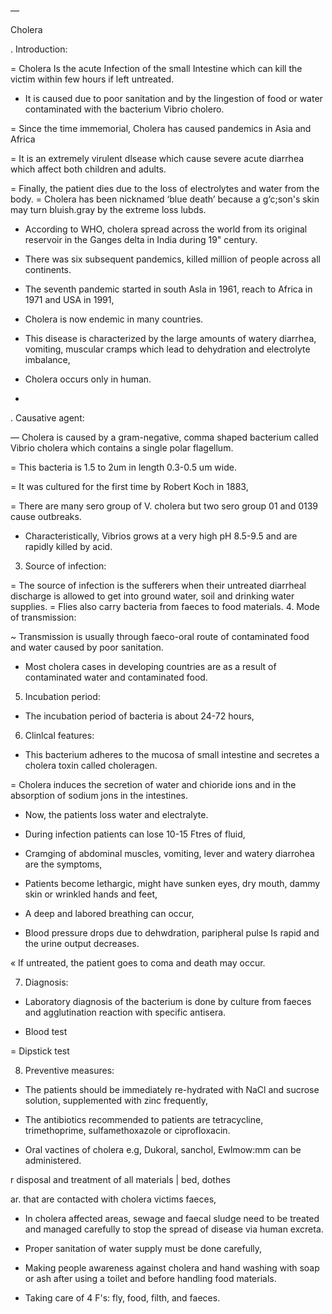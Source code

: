 —

 

Cholera

. Introduction:

= Cholera Is the acute Infection of the small Intestine
which can kill the victim within few hours if left
untreated.

- It is caused due to poor sanitation and by the
Iingestion of food or water contaminated with the
bacterium Vibrio cholero.

= Since the time immemorial, Cholera has caused
pandemics in Asia and Africa

= It is an extremely virulent dlsease which cause severe
acute diarrhea which affect both children and adults.

= Finally, the patient dies due to the loss of electrolytes
and water from the body.
= Cholera has been nicknamed ‘blue death’ because a
g‘c;son's skin may turn bluish.gray by the extreme loss
lubds.

* According to WHO, cholera spread across the
world from its original reservoir in the Ganges
delta in India during 19" century.

* There was six subsequent pandemics, killed
million of people across all continents.

* The seventh pandemic started in south Asla in
1961, reach to Africa in 1971 and USA in 1991,

* Cholera is now endemic in many countries.

* This disease is characterized by the large amounts
of watery diarrhea, vomiting, muscular cramps
which lead to dehydration and electrolyte
imbalance,

* Cholera occurs only in human.
*  

. Causative agent:

— Cholera is caused by a gram-negative, comma
shaped bacterium called Vibrio cholera which
contains a single polar flagellum.

= This bacteria is 1.5 to 2um in length 0.3-0.5 um
wide.

= It was cultured for the first time by Robert Koch in
1883,

= There are many sero group of V. cholera but two
sero group 01 and 0139 cause outbreaks.

- Characteristically, Vibrios grows at a very high pH
8.5-9.5 and are rapidly killed by acid.

 

3. Source of infection:

= The source of infection is the sufferers when
their untreated diarrheal discharge is allowed to
get into ground water, soil and drinking water
supplies.
= Flies also carry bacteria from faeces to food
materials.
4. Mode of transmission:

~ Transmission is usually through faeco-oral route
of contaminated food and water caused by poor
sanitation.

- Most cholera cases in developing countries are
as a result of contaminated water and
contaminated food.

 

5. Incubation period:

* The incubation period of bacteria is about 24-72 hours,

6. Clinlcal features:

* This bacterium adheres to the mucosa of small intestine and
secretes a cholera toxin called choleragen.

= Cholera induces the secretion of water and chioride ions
and in the absorption of sodium jons in the intestines.

* Now, the patients loss water and electralyte.

* During infection patients can lose 10-15 Ftres of fluid,

* Cramging of abdominal muscles, vomiting, lever and watery
diarrohea are the symptoms,

* Patients become lethargic, might have sunken eyes, dry
mouth, dammy skin or wrinkled hands and feet,

* A deep and labored breathing can occur,

+ Blood pressure drops due to dehwdration, paripheral pulse Is
rapid and the urine output decreases.

« If untreated, the patient goes to coma and death may occur.

 

7. Diagnosis:

* Laboratory diagnosis of the bacterium is done by culture
from faeces and agglutination reaction with specific
antisera.

* Blood test

= Dipstick test

8. Preventive measures:

* The patients should be immediately re-hydrated with NaCl
and sucrose solution, supplemented with zinc frequently,

+ The antibiotics recommended to patients are tetracycline,
trimethoprime, sulfamethoxazole or ciprofloxacin.

* Oral vactines of cholera e.g, Dukoral, sanchol,
Ewlmow:mm can be administered.

r disposal and treatment of all materials | bed, dothes

ar. that are contacted with cholera victims faeces,

 

* In cholera affected areas, sewage and faecal sludge
need to be treated and managed carefully to stop the
spread of disease via human excreta.

* Proper sanitation of water supply must be done
carefully,

* Making people awareness against cholera and hand
washing with soap or ash after using a toilet and
before handling food materials.

* Taking care of 4 F's: fly, food, filth, and faeces.




